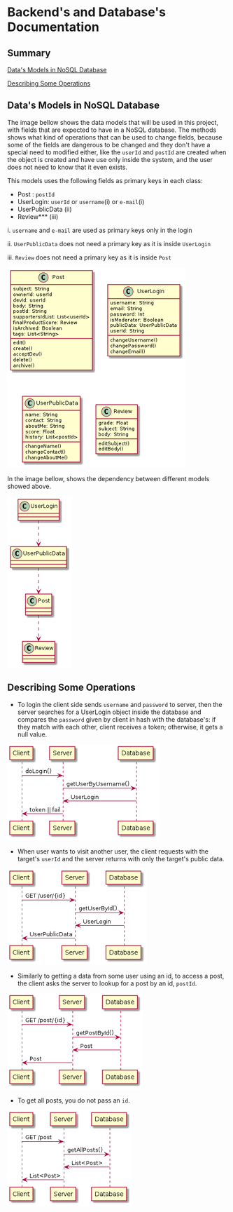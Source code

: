 # Backend's and Database's Documentation

## Summary

[Data's Models in NoSQL Database](#data's-models-in-nosql-database)

[Describing Some Operations](#describing-some-operations)


## Data's Models in NoSQL Database

The image bellow shows the data models that will be used in this project, with fields that
are expected to have in a NoSQL database. The methods shows what kind of operations that
can be used to change fields, because some of the fields are dangerous to be changed and 
they don't have a special need to modified either, like the `userId` and `postId` are 
created when the object is created and have use only inside the system, and the user does
not need to know that it even exists.

This models uses the following fields as primary keys in each class:

- Post : `postId`
- UserLogin: `userId` or `username`(i) or `e-mail`(i)
- UserPublicData (ii)
- Review*** (iii)

i. `username` and `e-mail` are used as primary keys only in the login

ii. `UserPublicData` does not need a primary key as it is inside `UserLogin`

iii. `Review` does not need a primary key as it is inside `Post`

 

![assets/img/class.png](../../assets/img/class.png)

In the image bellow, shows the dependency between different models showed above.

![assets/img/relationship.png](../../assets/img/relationship.png)


## Describing Some Operations

- To login the client side sends `username` and `password` to server, then the server 
searches for a UserLogin object inside the database and compares the `password` given by
client in hash with the database's: if they match with each other, client receives a token; otherwise, it gets a null value.

![assets/img/login.png](../../assets/img/login.png)

- When user wants to visit another user, the client requests with the target's `userId` and
the server returns with only the target's public data.

![assets/img/show-user.png](../../assets/img/show-user.png)

- Similarly to getting a data from some user using an id, to access a post, the client asks
 the server to lookup for a post by an id, `postId`.

![assets/img/get-post.png](../../assets/img/get-post.png)

- To get all posts, you do not pass an `id`.

![assets/img/get-all-posts.png](../../assets/img/get-all-posts.png)
